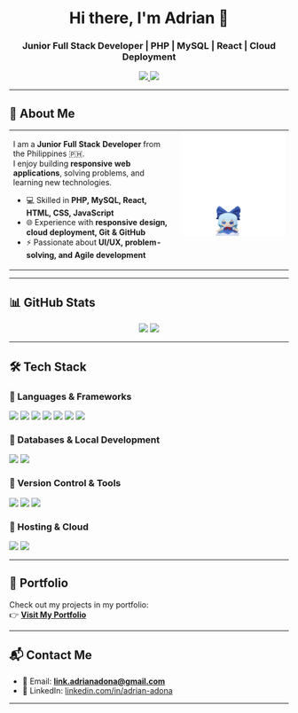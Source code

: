 <h1 align="center">Hi there, I'm Adrian 👋</h1>
<h3 align="center">Junior Full Stack Developer | PHP | MySQL | React | Cloud Deployment</h3>

<p align="center">
  <a href="https://linkedin.com/in/adrian-adona">
    <img src="https://img.shields.io/badge/LinkedIn-Adrian%20Adona-blue?style=for-the-badge&logo=linkedin" />
  </a>
  <a href="mailto:link.adrianadona@gmail.com">
    <img src="https://img.shields.io/badge/Email-link.adrianadona@gmail.com-red?style=for-the-badge&logo=gmail" />
  </a>
</p>

---

## 🚀 About Me

<table>
<tr>
  <td width="60%" valign="top">
  
  I am a **Junior Full Stack Developer** from the Philippines 🇵🇭.  
  I enjoy building **responsive web applications**, solving problems, and learning new technologies.  
  
  - 💻 Skilled in **PHP, MySQL, React, HTML, CSS, JavaScript**  
  - 🌐 Experience with **responsive design, cloud deployment, Git & GitHub**  
  - ⚡ Passionate about **UI/UX, problem-solving, and Agile development**
  
  </td>
  <td width="40%" valign="top" align="center">
    <img src="https://raw.githubusercontent.com/PossiblyBread/PossiblyBread/main/assets/cirno-brick.gif" width="250" alt="Cirno Brick GIF" />
  </td>
</tr>
</table>

---

## 📊 GitHub Stats
<p align="center">
  <img src="https://github-readme-stats.vercel.app/api?username=PossiblyBread&show_icons=true&theme=radical" height="165" />
  <img src="https://github-readme-stats.vercel.app/api/top-langs/?username=PossiblyBread&layout=compact&theme=radical" height="165" />
</p>

---

## 🛠️ Tech Stack

### 🔹 Languages & Frameworks
<p>
  <img src="https://img.shields.io/badge/HTML5-E34F26?style=for-the-badge&logo=html5&logoColor=white" />
  <img src="https://img.shields.io/badge/CSS3-1572B6?style=for-the-badge&logo=css3&logoColor=white" />
  <img src="https://img.shields.io/badge/JavaScript-F7DF1E?style=for-the-badge&logo=javascript&logoColor=black" />
  <img src="https://img.shields.io/badge/PHP-777BB4?style=for-the-badge&logo=php&logoColor=white" />
  <img src="https://img.shields.io/badge/React-61DAFB?style=for-the-badge&logo=react&logoColor=black" />
  <img src="https://img.shields.io/badge/Vite-646CFF?style=for-the-badge&logo=vite&logoColor=white" />
  <img src="https://img.shields.io/badge/Bootstrap-7952B3?style=for-the-badge&logo=bootstrap&logoColor=white" />
</p>

### 🔹 Databases & Local Development
<p>
  <img src="https://img.shields.io/badge/MySQL-4479A1?style=for-the-badge&logo=mysql&logoColor=white" />
  <img src="https://img.shields.io/badge/XAMPP-FB7A24?style=for-the-badge&logo=xampp&logoColor=white" />
</p>

### 🔹 Version Control & Tools
<p>
  <img src="https://img.shields.io/badge/Git-F05032?style=for-the-badge&logo=git&logoColor=white" />
  <img src="https://img.shields.io/badge/GitHub-181717?style=for-the-badge&logo=github&logoColor=white" />
  <img src="https://img.shields.io/badge/VS%20Code-0078D4?style=for-the-badge&logo=visual-studio-code&logoColor=white" />
</p>

### 🔹 Hosting & Cloud
<p>
  <img src="https://img.shields.io/badge/Hostinger-5F5FFF?style=for-the-badge&logo=hostinger&logoColor=white" />
  <img src="https://img.shields.io/badge/Cloudflare-F38020?style=for-the-badge&logo=cloudflare&logoColor=white" />
</p>

---

## 📂 Portfolio
Check out my projects in my portfolio:  
👉 [**Visit My Portfolio**](https://possiblybread.github.io/portfolio/)

---

## 📬 Contact Me
- 📧 Email: **link.adrianadona@gmail.com**  
- 💼 LinkedIn: [linkedin.com/in/adrian-adona](https://linkedin.com/in/adrian-adona)

---
